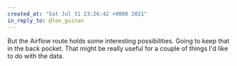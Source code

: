 ```yaml
---
created_at: "Sat Jul 31 23:26:42 +0000 2021"
in_reply_to: @leo_guinan
---
```


But the Airflow route holds some interesting possibilities. Going to keep that in the back pocket. That might be really useful for a couple of things I'd like to do with the data.